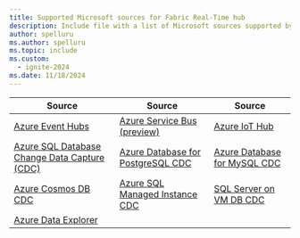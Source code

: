 ```yaml
---
title: Supported Microsoft sources for Fabric Real-Time hub
description: Include file with a list of Microsoft sources supported by Fabric Real-Time hub.
author: spelluru
ms.author: spelluru
ms.topic: include
ms.custom:
  - ignite-2024
ms.date: 11/18/2024
---
```


| Source | Source | Source | 
| ------ | ------ | ------ | 
| [Azure Event Hubs](../add-source-azure-event-hubs.md) | [Azure Service Bus (preview)](../add-source-azure-service-bus.md) | [Azure IoT Hub](../add-source-azure-iot-hub.md) | 
| [Azure SQL Database Change Data Capture (CDC)](../add-source-azure-sql-database-cdc.md) | [Azure Database for PostgreSQL CDC](../add-source-postgresql-database-cdc.md) | [Azure Database for MySQL CDC](../add-source-mysql-database-cdc.md) | 
| [Azure Cosmos DB CDC](../add-source-mysql-database-cdc.md) | [Azure SQL Managed Instance CDC](../add-source-azure-sql-managed-instance-cdc.md) | [SQL Server on VM DB CDC](../add-source-sql-server-on-vm-db-cdc.md)  | 
| [Azure Data Explorer](../add-source-azure-data-explorer.md) |  | | 
